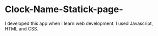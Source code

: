 # Clock-Name-Statick-page-
I developed this app when I learn web development. I used Javascript, HTML and CSS.
